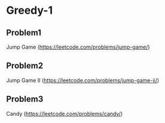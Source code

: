 # Greedy-1

## Problem1 
Jump Game (https://leetcode.com/problems/jump-game/)

           
## Problem2 
Jump Game II (https://leetcode.com/problems/jump-game-ii/)


## Problem3 
Candy (https://leetcode.com/problems/candy/)


